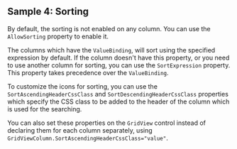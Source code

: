 ## Sample 4: Sorting

By default, the sorting is not enabled on any column. You can use the `AllowSorting` property to enable it.

The columns which have the `ValueBinding`, will sort using the specified expression by default. If the column doesn't have this property, or you need to use another column for sorting, you can use the `SortExpression` property. This property takes precedence over the `ValueBinding`.

To customize the icons for sorting, you can use the `SortAscendingHeaderCssClass` and `SortDescendingHeaderCssClass` properties which specify the CSS class to be added to the header of the column which is used for the searching.

You can also set these properties on the `GridView` control instead of declaring them for each column separately, using `GridViewColumn.SortAscendingHeaderCssClass="value"`.
